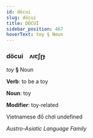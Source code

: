 ```yaml
---
id: döcui
slug: döcui
title: DÖCUİ
sidebar_position: 467
hoverText: toy § Noun
---
```


### döcui&emsp;<span kind="abugida">ʌıꞇʃɽɟ</span>

*toy* **§** Noun

**Verb**: to be a toy

**Noun**: toy

**Modifier**: toy-related

Vietnamese đồ chơi undefined

*Austro-Asiatic Language Family*